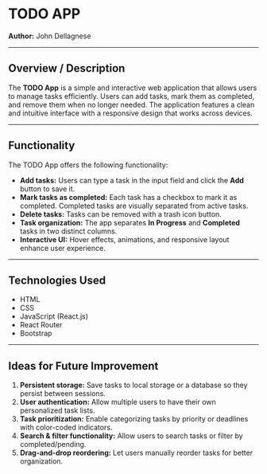 # TODO APP

**Author:** John Dellagnese

---

## Overview / Description

The **TODO App** is a simple and interactive web application that allows users to manage tasks efficiently. Users can add tasks, mark them as completed, and remove them when no longer needed. The application features a clean and intuitive interface with a responsive design that works across devices.

---

## Functionality

The TODO App offers the following functionality:

- **Add tasks:** Users can type a task in the input field and click the **Add** button to save it.
- **Mark tasks as completed:** Each task has a checkbox to mark it as completed. Completed tasks are visually separated from active tasks.
- **Delete tasks:** Tasks can be removed with a trash icon button.
- **Task organization:** The app separates **In Progress** and **Completed** tasks in two distinct columns.
- **Interactive UI:** Hover effects, animations, and responsive layout enhance user experience.

---

## Technologies Used

- HTML
- CSS
- JavaScript (React.js)
- React Router
- Bootstrap

---

## Ideas for Future Improvement

1. **Persistent storage:** Save tasks to local storage or a database so they persist between sessions.
2. **User authentication:** Allow multiple users to have their own personalized task lists.
3. **Task prioritization:** Enable categorizing tasks by priority or deadlines with color-coded indicators.
4. **Search & filter functionality:** Allow users to search tasks or filter by completed/pending.
5. **Drag-and-drop reordering:** Let users manually reorder tasks for better organization.
